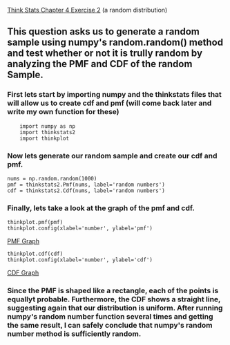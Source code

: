 [Think Stats Chapter 4 Exercise 2](http://greenteapress.com/thinkstats2/html/thinkstats2005.html#toc41) (a random distribution)

## This question asks us to generate a random sample using numpy's random.random() method and test whether or not it is trully random by analyzing the PMF and CDF of the random Sample.

### First lets start by importing numpy and the thinkstats files that will allow us to create cdf and pmf (will come back later and write my own function for these)
```
    import numpy as np
    import thinkstats2
    import thinkplot
```

### Now lets generate our random sample and create our cdf and pmf.
```
nums = np.random.random(1000)
pmf = thinkstats2.Pmf(nums, label='random numbers')
cdf = thinkstats2.Cdf(nums, label='random numbers')
```

### Finally, lets take a look at the graph of the pmf and cdf.
```
thinkplot.pmf(pmf)
thinkplot.config(xlabel='number', ylabel='pmf')
```
[PMF Graph](pmf.png)


```
thinkplot.cdf(cdf)
thinkplot.config(xlabel='number', ylabel='cdf')
```
[CDF Graph](cdf.png)

### Since the PMF is shaped like a rectangle, each of the points is equallyt probable. Furthermore, the CDF shows a straight line, suggesting again that our distribution is uniform. After running numpy's random number function several times and getting the same result, I can safely conclude that numpy's random number method is sufficiently random. 